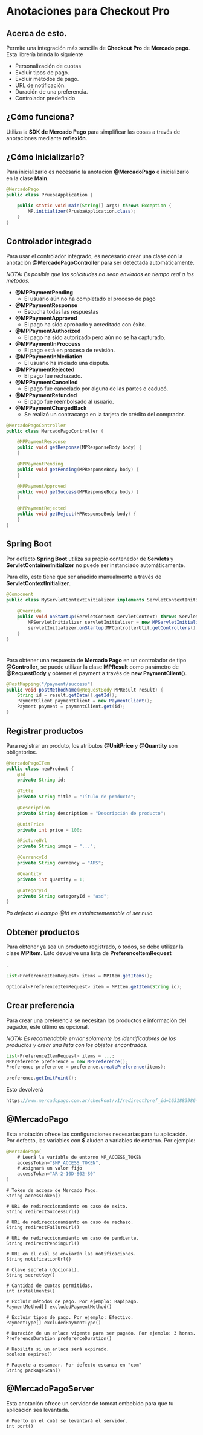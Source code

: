 # Anotaciones para Checkout Pro

## Acerca de esto.

Permite una integración más sencilla de <b>Checkout Pro</b> de <b>Mercado pago</b>. Esta librería brinda lo siguiente 

* Personalización de cuotas
* Excluir tipos de pago.
* Excluir métodos de pago. 
* URL de notificación.
* Duración de una preferencia.
* Controlador predefinido

## ¿Cómo funciona?

<p>Utiliza la <b>SDK de Mercado Pago</b> para simplificar las cosas a través de anotaciones mediante <b>reflexión</b>.</p>


## ¿Cómo inicializarlo?
Para inicializarlo es necesario la anotación <b>@MercadoPago</b> e inicializarlo en la clase <b>Main</b>.

```java
@MercadoPago
public class PruebaApplication {

	public static void main(String[] args) throws Exception {
		MP.initializer(PruebaApplication.class);
	}
}
```

## Controlador integrado
<p>
    Para usar el controlador integrado, es necesario crear una clase con la anotación <b>@MercadoPagoController</b> para ser detectada automáticamente.
</p>

_<p>NOTA: Es posible que las solicitudes no sean enviadas en tiempo real a los métodos.</p>_

<!-- <p> -->
* <b>@MPPaymentPending</b> 
    - El usuario aún no ha completado el proceso de pago
* <b>@MPPaymentResponse</b> 
    - Escucha todas las respuestas
* <b>@MPPaymentApproved</b> 
    - El pago ha sido aprobado y acreditado con éxito.
* <b>@MPPaymentAuthorized</b> 
    - El pago ha sido autorizado pero aún no se ha capturado.
* <b>@MPPaymentInProccess</b> 
    - El pago está en proceso de revisión.
* <b>@MPPaymentInMediation</b> 
    - El usuario ha iniciado una disputa.
* <b>@MPPaymentRejected</b> 
    - El pago fue rechazado.
* <b>@MPPaymentCancelled</b> 
    - El pago fue cancelado por alguna de las partes o caducó.
* <b>@MPPaymentRefunded</b> 
    - El pago fue reembolsado al usuario.
* <b>@MPPaymentChargedBack</b> 
    - Se realizó un contracargo en la tarjeta de crédito del comprador.

```java
@MercadoPagoController
public class MercadoPagoController {

    @MPPaymentResponse
    public void getResponse(MPResponseBody body) {
    }

    @MPPaymentPending
    public void getPending(MPResponseBody body) {
    }

    @MPPaymentApproved
    public void getSuccess(MPResponseBody body) {
    }

    @MPPaymentRejected
    public void getReject(MPResponseBody body) {
    }
}
```

## Spring Boot

<p>Por defecto <b>Spring Boot</b> utiliza su propio contenedor de <b>Servlets</b> y <b>ServletContainerInitializer</b> no puede ser instanciado automáticamente.</p>

<p>Para ello, este tiene que ser añadido manualmente a través de <b>ServletContextInitializer</b>.</p>

```java
@Component
public class MyServletContextInitializer implements ServletContextInitializer {
    
    @Override
    public void onStartup(ServletContext servletContext) throws ServletException {
        MPServletInitializer servletInitializer = new MPServletInitializer();
        servletInitializer.onStartup(MPControllerUtil.getControllers(), servletContext);
    }
}
```

#
<p>Para obtener una respuesta de <b>Mercado Pago</b> en un controlador de tipo <b>@Controller</b>, se puede utilizar la clase <b>MPResult</b> como parámetro de <b>@RequestBody</b> y obtener el payment a través de <b>new PaymentClient()</b>.</p>

```java
@PostMapping("/payment/success")
public void postMethodName(@RequestBody MPResult result) {
    String id = result.getData().getId();
    PaymentClient paymentClient = new PaymentClient();
    Payment payment = paymentClient.get(id);
}
```

## Registrar productos
<p>Para registrar un produto, los atributos <b>@UnitPrice</b> y <b>@Quantity</b> son obligatorios.</p>

```java
@MercadoPagoITem
public class newProduct {
    @Id
    private String id;
    
    @Title
    private String title = "Título de producto";

    @Description
    private String description = "Descripción de producto";

    @UnitPrice
    private int price = 100;

    @PictureUrl
    private String image = "...";

    @CurrencyId
    private String currency = "ARS";

    @Quantity
    private int quantity = 1;

    @CategoryId
    private String categoryId = "asd";
}
```

_Po defecto el campo @Id es autoincrementable al ser nulo._

## Obtener productos 
<p>Para obtener ya sea un producto registrado, o todos, se debe utilizar la clase <b>MPItem</b>. Esto devuelve una lista de <b>PreferenceItemRequest</b></p>.

```java
List<PreferenceItemRequest> items = MPItem.getItems();
```

```java
Optional<PreferenceItemRequest> item = MPItem.getItem(String id);
```

## Crear preferencia

<p>Para crear una preferencia se necesitan los productos e información del pagador, este último es opcional.</p>

_NOTA: Es recomendable enviar sólamente los identificadores de los productos y crear una lista con los objetos encontrados._

```java
List<PreferenceItemRequest> items = ...;
MPPreference preference = new MPPreference();
Preference preference = preference.createPreference(items);

preference.getInitPoint();
```

Esto devolverá

```java
https://www.mercadopago.com.ar/checkout/v1/redirect?pref_id=1631883986-XXXXXXXXXXXXXXXXXXXXXXXXXXXXXXXXX
```

## @MercadoPago

<p>Esta anotación ofrece las configuraciones necesarias para tu aplicación. Por defecto, las variables con <b>$</b> aluden a variables de entorno. Por ejemplo:</p>

```java
@MercadoPago(
    # Leerá la variable de entorno MP_ACCESS_TOKEN
    accessToken="$MP_ACCESS_TOKEN",
    # Asignará un valor fijo
    accessToken="AR-2-10D-S02-S0"
)
```

```code
# Token de acceso de Mercado Pago.
String accessToken()

# URL de redireccionamiento en caso de exito.
String redirectSuccessUrl()

# URL de redireccionamiento en caso de rechazo.
String redirectFailureUrl()

# URL de redireccionamiento en caso de pendiente.
String redirectPendingUrl()

# URL en el cuál se enviarán las notificaciones.
String notificationUrl()

# Clave secreta (Opcional).
String secretKey()

# Cantidad de cuotas permitidas.
int installments()

# Excluir métodos de pago. Por ejemplo: Rapipago.
PaymentMethod[] excludedPaymentMethod()

# Excluir tipos de pago. Por ejemplo: Efectivo.
PaymentType[] excludedPaymentType()

# Duración de un enlace vigente para ser pagado. Por ejemplo: 3 horas.
PreferenceDuration preferenceDuration()

# Habilita si un enlace será expirado.
boolean expires()

# Paquete a escanear. Por defecto escanea en "com"
String packageScan()
```

## @MercadoPagoServer

<p>Esta anotación ofrece un servidor de tomcat embebido para que tu aplicación sea levantada.</p>

```code
# Puerto en el cuál se levantará el servidor.
int port()
```